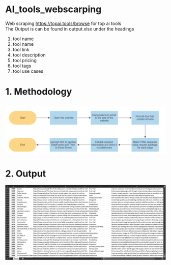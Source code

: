 # AI_tools_webscarping
Web scraping https://topai.tools/browse for top ai tools
<br>
The Output is can be found in output.xlsx under the headings 
<ol>
  <li>
    tool name
  </li>
 <li>
    tool name
  </li>
  <li>
    tool link
  </li>
  <li>
    tool description
  </li> 
  <li>
    tool pricing

  </li> <li>
    tool tags 
  </li> <li>
    tool use cases
  </li>
</ol>

# 1. Methodology
![Flow chart of process](https://github.com/Samarjeet09/AI_tools_webscarping/blob/main/flowchart.png "flowchart")
---
# 2. Output
![excel output img](https://github.com/Samarjeet09/AI_tools_webscarping/blob/main/output_img.png "output of excel")
